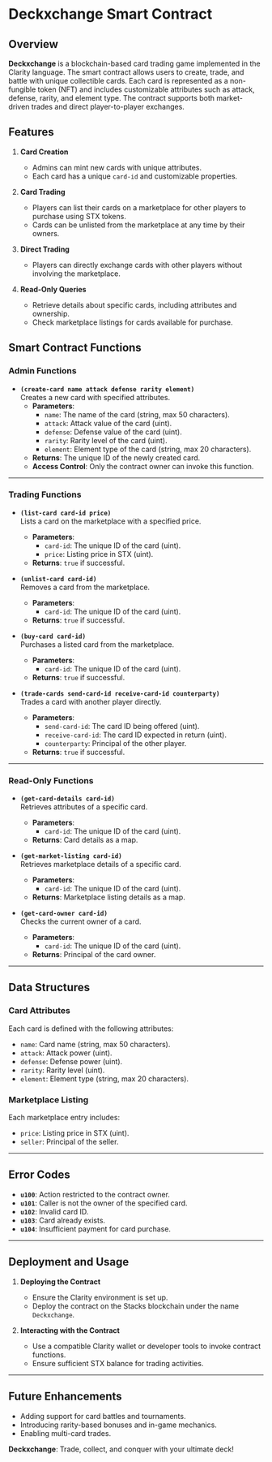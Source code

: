 # Deckxchange Smart Contract

## Overview

**Deckxchange** is a blockchain-based card trading game implemented in the Clarity language. The smart contract allows users to create, trade, and battle with unique collectible cards. Each card is represented as a non-fungible token (NFT) and includes customizable attributes such as attack, defense, rarity, and element type. The contract supports both market-driven trades and direct player-to-player exchanges.

## Features

1. **Card Creation**  
   - Admins can mint new cards with unique attributes.  
   - Each card has a unique `card-id` and customizable properties.  

2. **Card Trading**  
   - Players can list their cards on a marketplace for other players to purchase using STX tokens.  
   - Cards can be unlisted from the marketplace at any time by their owners.  

3. **Direct Trading**  
   - Players can directly exchange cards with other players without involving the marketplace.  

4. **Read-Only Queries**  
   - Retrieve details about specific cards, including attributes and ownership.  
   - Check marketplace listings for cards available for purchase.

## Smart Contract Functions

### Admin Functions

- **`(create-card name attack defense rarity element)`**  
  Creates a new card with specified attributes.  
  - **Parameters**:  
    - `name`: The name of the card (string, max 50 characters).  
    - `attack`: Attack value of the card (uint).  
    - `defense`: Defense value of the card (uint).  
    - `rarity`: Rarity level of the card (uint).  
    - `element`: Element type of the card (string, max 20 characters).  
  - **Returns**: The unique ID of the newly created card.  
  - **Access Control**: Only the contract owner can invoke this function.

---

### Trading Functions

- **`(list-card card-id price)`**  
  Lists a card on the marketplace with a specified price.  
  - **Parameters**:  
    - `card-id`: The unique ID of the card (uint).  
    - `price`: Listing price in STX (uint).  
  - **Returns**: `true` if successful.  

- **`(unlist-card card-id)`**  
  Removes a card from the marketplace.  
  - **Parameters**:  
    - `card-id`: The unique ID of the card (uint).  
  - **Returns**: `true` if successful.  

- **`(buy-card card-id)`**  
  Purchases a listed card from the marketplace.  
  - **Parameters**:  
    - `card-id`: The unique ID of the card (uint).  
  - **Returns**: `true` if successful.  

- **`(trade-cards send-card-id receive-card-id counterparty)`**  
  Trades a card with another player directly.  
  - **Parameters**:  
    - `send-card-id`: The card ID being offered (uint).  
    - `receive-card-id`: The card ID expected in return (uint).  
    - `counterparty`: Principal of the other player.  
  - **Returns**: `true` if successful.  

---

### Read-Only Functions

- **`(get-card-details card-id)`**  
  Retrieves attributes of a specific card.  
  - **Parameters**:  
    - `card-id`: The unique ID of the card (uint).  
  - **Returns**: Card details as a map.  

- **`(get-market-listing card-id)`**  
  Retrieves marketplace details of a specific card.  
  - **Parameters**:  
    - `card-id`: The unique ID of the card (uint).  
  - **Returns**: Marketplace listing details as a map.  

- **`(get-card-owner card-id)`**  
  Checks the current owner of a card.  
  - **Parameters**:  
    - `card-id`: The unique ID of the card (uint).  
  - **Returns**: Principal of the card owner.  

---

## Data Structures

### Card Attributes
Each card is defined with the following attributes:  
- `name`: Card name (string, max 50 characters).  
- `attack`: Attack power (uint).  
- `defense`: Defense power (uint).  
- `rarity`: Rarity level (uint).  
- `element`: Element type (string, max 20 characters).  

### Marketplace Listing
Each marketplace entry includes:  
- `price`: Listing price in STX (uint).  
- `seller`: Principal of the seller.

---

## Error Codes

- **`u100`**: Action restricted to the contract owner.  
- **`u101`**: Caller is not the owner of the specified card.  
- **`u102`**: Invalid card ID.  
- **`u103`**: Card already exists.  
- **`u104`**: Insufficient payment for card purchase.  

---

## Deployment and Usage

1. **Deploying the Contract**  
   - Ensure the Clarity environment is set up.  
   - Deploy the contract on the Stacks blockchain under the name `Deckxchange`.  

2. **Interacting with the Contract**  
   - Use a compatible Clarity wallet or developer tools to invoke contract functions.  
   - Ensure sufficient STX balance for trading activities.

---

## Future Enhancements

- Adding support for card battles and tournaments.  
- Introducing rarity-based bonuses and in-game mechanics.  
- Enabling multi-card trades.  

**Deckxchange**: Trade, collect, and conquer with your ultimate deck! 